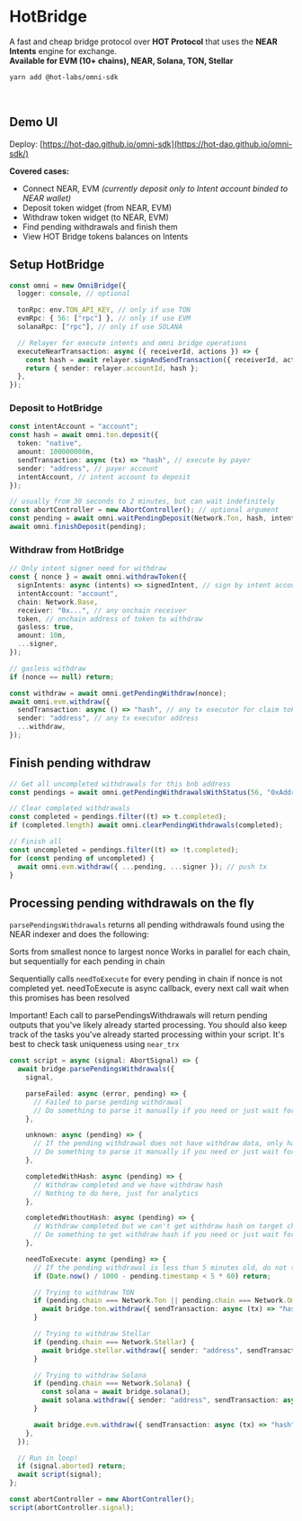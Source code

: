 # HotBridge

A fast and cheap bridge protocol over **HOT Protocol** that uses the **NEAR Intents** engine for exchange.<br/>
**Available for EVM (10+ chains), NEAR, Solana, TON, Stellar**

`yarn add @hot-labs/omni-sdk`

<br />

## Demo UI

Deploy: [https://hot-dao.github.io/omni-sdk](https://hot-dao.github.io/omni-sdk/)

**Covered cases:**

- Connect NEAR, EVM _(currently deposit only to Intent account binded to NEAR wallet)_
- Deposit token widget (from NEAR, EVM)
- Withdraw token widget (to NEAR, EVM)
- Find pending withdrawals and finish them
- View HOT Bridge tokens balances on Intents

## Setup HotBridge

```ts
const omni = new OmniBridge({
  logger: console, // optional

  tonRpc: env.TON_API_KEY, // only if use TON
  evmRpc: { 56: ["rpc"] }, // only if use EVM
  solanaRpc: ["rpc"], // only if use SOLANA

  // Relayer for execute intents and omni bridge operations
  executeNearTransaction: async ({ receiverId, actions }) => {
    const hash = await relayer.signAndSendTransaction({ receiverId, actions }).
    return { sender: relayer.accountId, hash };
  },
});

```

### Deposit to HotBridge

```ts
const intentAccount = "account";
const hash = await omni.ton.deposit({
  token: "native",
  amount: 100000000n,
  sendTransaction: async (tx) => "hash", // execute by payer
  sender: "address", // payer account
  intentAccount, // intent account to deposit
});

// usually from 30 seconds to 2 minutes, but can wait indefinitely
const abortController = new AbortController(); // optional argument
const pending = await omni.waitPendingDeposit(Network.Ton, hash, intentAccount, abortController.signal);
await omni.finishDeposit(pending);
```

### Withdraw from HotBridge

```ts
// Only intent signer need for withdraw
const { nonce } = await omni.withdrawToken({
  signIntents: async (intents) => signedIntent, // sign by intent account with omni balance
  intentAccount: "account",
  chain: Network.Base,
  receiver: "0x...", // any onchain receiver
  token, // onchain address of token to withdraw
  gasless: true,
  amount: 10n,
  ...signer,
});

// gasless withdraw
if (nonce == null) return;

const withdraw = await omni.getPendingWithdraw(nonce);
await omni.evm.withdraw({
  sendTransaction: async () => "hash", // any tx executor for claim tokens for receiver
  sender: "address", // any tx executor address
  ...withdraw,
});
```

## Finish pending withdraw

```ts
// Get all uncompleted withdrawals for this bnb address
const pendings = await omni.getPendingWithdrawalsWithStatus(56, "0xAddress");

// Clear completed withdrawals
const completed = pendings.filter((t) => t.completed);
if (completed.length) await omni.clearPendingWithdrawals(completed);

// Finish all
const uncompleted = pendings.filter((t) => !t.completed);
for (const pending of uncompleted) {
  await omni.evm.withdraw({ ...pending, ...signer }); // push tx
}
```

## Processing pending withdrawals on the fly

`parsePendingsWithdrawals` returns all pending withdrawals found using the NEAR indexer and does the following:

Sorts from smallest nonce to largest nonce
Works in parallel for each chain, but sequentially for each pending in chain

Sequentially calls `needToExecute` for every pending in chain if nonce is not completed yet. needToExecute is async callback, every next call wait when this promises has been resolved

Important! Each call to parsePendingsWithdrawals will return pending outputs that you've likely already started processing. You should also keep track of the tasks you've already started processing within your script.
It's best to check task uniqueness using `near_trx`

```ts
const script = async (signal: AbortSignal) => {
  await bridge.parsePendingsWithdrawals({
    signal,

    parseFailed: async (error, pending) => {
      // Failed to parse pending withdrawal
      // Do something to parse it manually if you need or just wait for our parser solution
    },

    unknown: async (pending) => {
      // If the pending withdrawal does not have withdraw data, only hash and near TX
      // Do something to parse it manually if you need or just wait for our parser solution
    },

    completedWithHash: async (pending) => {
      // Withdraw completed and we have withdraw hash
      // Nothing to do here, just for analytics
    },

    completedWithoutHash: async (pending) => {
      // Withdraw completed but we can't get withdraw hash on target chain
      // Do something to get withdraw hash if you need or just wait for our parser solution
    },

    needToExecute: async (pending) => {
      // If the pending withdrawal is less than 5 minutes old, do not try to withdraw again
      if (Date.now() / 1000 - pending.timestamp < 5 * 60) return;

      // Trying to withdraw TON
      if (pending.chain === Network.Ton || pending.chain === Network.OmniTon) {
        await bridge.ton.withdraw({ sendTransaction: async (tx) => "hash", refundAddress: "address", ...pending });
      }

      // Trying to withdraw Stellar
      if (pending.chain === Network.Stellar) {
        await bridge.stellar.withdraw({ sender: "address", sendTransaction: async (tx) => "hash", ...pending });
      }

      // Trying to withdraw Solana
      if (pending.chain === Network.Solana) {
        const solana = await bridge.solana();
        await solana.withdraw({ sender: "address", sendTransaction: async (tx) => "hash", ...pending });
      }

      await bridge.evm.withdraw({ sendTransaction: async (tx) => "hash", ...pending });
    },
  });

  // Run in loop!
  if (signal.aborted) return;
  await script(signal);
};

const abortController = new AbortController();
script(abortController.signal);
```
